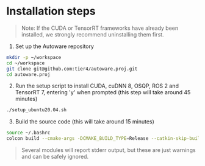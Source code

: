 # Installation steps

> Note: If the CUDA or TensorRT frameworks have already been installed, we strongly recommend uninstalling them first.

1. Set up the Autoware repository
```sh
mkdir -p ~/workspace
cd ~/workspace
git clone git@github.com:tier4/autoware.proj.git
cd autoware.proj
```

2. Run the setup script to install CUDA, cuDNN 8, OSQP, ROS 2 and TensorRT 7, entering 'y' when prompted (this step will take around 45 minutes)
```sh
./setup_ubuntu20.04.sh
```

3. Build the source code (this will take around 15 minutes)
```sh
source ~/.bashrc
colcon build --cmake-args -DCMAKE_BUILD_TYPE=Release --catkin-skip-building-tests
```
> Several modules will report stderr output, but these are just warnings and can be safely ignored.
